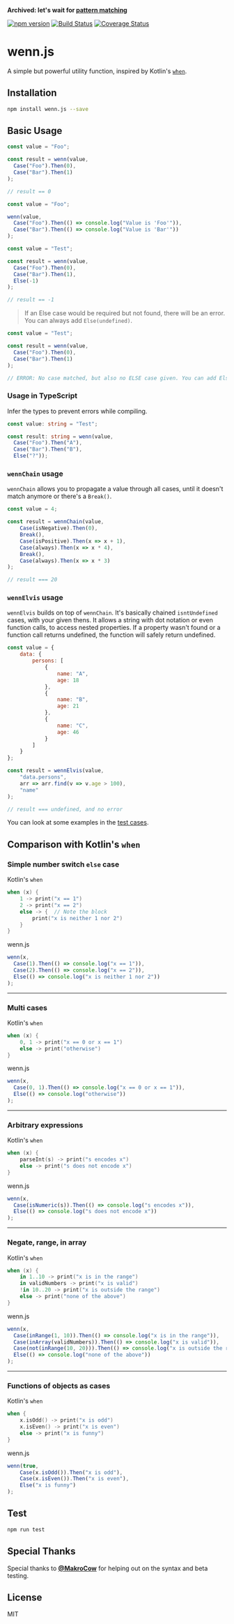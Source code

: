 **Archived: let's wait for [pattern matching](https://github.com/tc39/proposal-pattern-matching#readme)**

[![npm version](https://badge.fury.io/js/wenn.svg)](https://badge.fury.io/js/wenn) [![Build Status](https://travis-ci.org/JanMalch/wenn.js.svg?branch=master)](https://travis-ci.org/JanMalch/wenn.js) [![Coverage Status](https://coveralls.io/repos/github/JanMalch/wenn.js/badge.svg?branch=master)](https://coveralls.io/github/JanMalch/wenn.js?branch=master)

# wenn.js
A simple but powerful utility function, inspired by Kotlin's [`when`](https://kotlinlang.org/docs/reference/control-flow.html#when-expression).

## Installation

```sh
npm install wenn.js --save
```

## Basic Usage

```javascript
const value = "Foo";  

const result = wenn(value,  
  Case("Foo").Then(0),  
  Case("Bar").Then(1)
);  

// result == 0
```

```javascript
const value = "Foo";  

wenn(value,  
  Case("Foo").Then(() => console.log("Value is 'Foo'")),  
  Case("Bar").Then(() => console.log("Value is 'Bar'"))
);  
```

```javascript
const value = "Test";  

const result = wenn(value,  
  Case("Foo").Then(0),  
  Case("Bar").Then(1),  
  Else(-1)
);  

// result == -1
```

> If an Else case would be required but not found, there will be an error. You can always add `Else(undefined)`.

```javascript
const value = "Test";  

const result = wenn(value,  
  Case("Foo").Then(0),  
  Case("Bar").Then(1)
);  

// ERROR: No case matched, but also no ELSE case given. You can add Else(undefined) to your cases to prevent an error.
```

### Usage in TypeScript

Infer the types to prevent errors while compiling.

```typescript
const value: string = "Test";

const result: string = wenn(value,
  Case("Foo").Then("A"),
  Case("Bar").Then("B"),
  Else("?"));
```

### `wennChain` usage

`wennChain` allows you to propagate a value through all cases, until it doesn't match anymore or there's a `Break()`.

```javascript
const value = 4;

const result = wennChain(value,
    Case(isNegative).Then(0),
    Break(),
    Case(isPositive).Then(x => x + 1),
    Case(always).Then(x => x * 4),
    Break(),
    Case(always).Then(x => x * 3)
);

// result === 20
```

### `wennElvis` usage

`wennElvis` builds on top of `wennChain`. It's basically chained `isntUndefined` cases, with your given thens.
It allows a string with dot notation or even function calls, to access nested properties.
If a property wasn't found or a function call returns undefined, the function will safely return undefined.

```javascript
const value = {
    data: {
        persons: [
            {
                name: "A",
                age: 18
            },
            {
                name: "B",
                age: 21
            },
            {
                name: "C",
                age: 46
            }
        ]
    }
};

const result = wennElvis(value,
    "data.persons",
    arr => arr.find(v => v.age > 100),
    "name"
);

// result === undefined, and no error
```

You can look at some examples in the [test cases](https://github.com/JanMalch/wenn.js/blob/master/test/test.js).

## Comparison with Kotlin's `when`

### Simple number switch `else` case

Kotlin's `when`

```Kotlin
when (x) {  
	1 -> print("x == 1")  
	2 -> print("x == 2") 
	else -> {  // Note the block  
		print("x is neither 1 nor 2")  
	}  
}
``` 

wenn.js

```javascript
wenn(x,  
  Case(1).Then(() => console.log("x == 1")),  
  Case(2).Then(() => console.log("x == 2")),  
  Else(() => console.log("x is neither 1 nor 2"))  
);
```

___

### Multi cases

Kotlin's `when`

```Kotlin
when (x) {
    0, 1 -> print("x == 0 or x == 1")
    else -> print("otherwise")
}
``` 

wenn.js

```javascript
wenn(x,  
  Case(0, 1).Then(() => console.log("x == 0 or x == 1")),  
  Else(() => console.log("otherwise"))  
);
```

___

### Arbitrary expressions

Kotlin's `when`

```Kotlin
when (x) {
    parseInt(s) -> print("s encodes x")
    else -> print("s does not encode x")
}
``` 

wenn.js

```javascript
wenn(x,  
  Case(isNumeric(s)).Then(() => console.log("s encodes x")),  
  Else(() => console.log("s does not encode x"))  
);
```

___

### Negate, range, in array

Kotlin's `when`

```Kotlin
when (x) {
    in 1..10 -> print("x is in the range")
    in validNumbers -> print("x is valid")
    !in 10..20 -> print("x is outside the range")
    else -> print("none of the above")
}
``` 

wenn.js

```javascript
wenn(x,  
  Case(inRange(1, 10)).Then(() => console.log("x is in the range")),
  Case(inArray(validNumbers)).Then(() => console.log("x is valid")),
  Case(not(inRange(10, 20))).Then(() => console.log("x is outside the range")),  
  Else(() => console.log("none of the above"))  
);
```

___

### Functions of objects as cases

Kotlin's `when`

```Kotlin
when {
    x.isOdd() -> print("x is odd")
    x.isEven() -> print("x is even")
    else -> print("x is funny")
}
``` 

wenn.js

```javascript
wenn(true,
    Case(x.isOdd()).Then("x is odd"),
    Case(x.isEven()).Then("x is even"),
    Else("x is funny")
);
``` 

## Test
```sh
npm run test
```

## Special Thanks

Special thanks to **[@MakroCow](https://github.com/MakroCow)** for helping out on the syntax and beta testing.

## License
MIT
